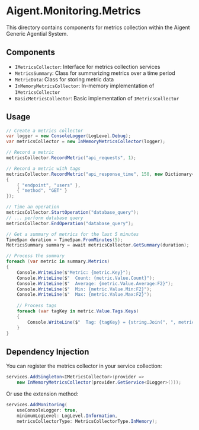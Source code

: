 # Aigent.Monitoring.Metrics

This directory contains components for metrics collection within the Aigent Generic Agential System.

## Components

- `IMetricsCollector`: Interface for metrics collection services
- `MetricsSummary`: Class for summarizing metrics over a time period
- `MetricData`: Class for storing metric data
- `InMemoryMetricsCollector`: In-memory implementation of `IMetricsCollector`
- `BasicMetricsCollector`: Basic implementation of `IMetricsCollector`

## Usage

```csharp
// Create a metrics collector
var logger = new ConsoleLogger(LogLevel.Debug);
var metricsCollector = new InMemoryMetricsCollector(logger);

// Record a metric
metricsCollector.RecordMetric("api_requests", 1);

// Record a metric with tags
metricsCollector.RecordMetric("api_response_time", 150, new Dictionary<string, string>
{
    { "endpoint", "users" },
    { "method", "GET" }
});

// Time an operation
metricsCollector.StartOperation("database_query");
// ... perform database query
metricsCollector.EndOperation("database_query");

// Get a summary of metrics for the last 5 minutes
TimeSpan duration = TimeSpan.FromMinutes(5);
MetricsSummary summary = await metricsCollector.GetSummary(duration);

// Process the summary
foreach (var metric in summary.Metrics)
{
    Console.WriteLine($"Metric: {metric.Key}");
    Console.WriteLine($"  Count: {metric.Value.Count}");
    Console.WriteLine($"  Average: {metric.Value.Average:F2}");
    Console.WriteLine($"  Min: {metric.Value.Min:F2}");
    Console.WriteLine($"  Max: {metric.Value.Max:F2}");
    
    // Process tags
    foreach (var tagKey in metric.Value.Tags.Keys)
    {
        Console.WriteLine($"  Tag: {tagKey} = {string.Join(", ", metric.Value.Tags[tagKey])}");
    }
}
```

## Dependency Injection

You can register the metrics collector in your service collection:

```csharp
services.AddSingleton<IMetricsCollector>(provider => 
    new InMemoryMetricsCollector(provider.GetService<ILogger>()));
```

Or use the extension method:

```csharp
services.AddMonitoring(
    useConsoleLogger: true, 
    minimumLogLevel: LogLevel.Information,
    metricsCollectorType: MetricsCollectorType.InMemory);
```
